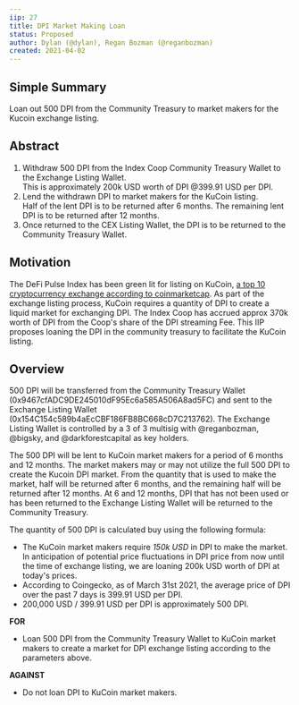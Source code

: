 ```yaml
---
iip: 27
title: DPI Market Making Loan
status: Proposed
author: Dylan (@dylan), Regan Bozman (@reganbozman)
created: 2021-04-02
---
```


## Simple Summary

Loan out 500 DPI from the Community Treasury to market makers for the Kucoin exchange listing.

## Abstract

1. Withdraw 500 DPI from the Index Coop Community Treasury Wallet to the Exchange Listing Wallet.  
   This is approximately 200k USD worth of DPI @399.91 USD per DPI.
1. Lend the withdrawn DPI to market makers for the KuCoin listing.  
   Half of the lent DPI is to be returned after 6 months. The remaining lent DPI is to be returned after 12 months.
1. Once returned to the CEX Listing Wallet, the DPI is to be returned to the Community Treasury Wallet.

## Motivation

The DeFi Pulse Index has been green lit for listing on KuCoin, [a top 10 cryptocurrency exchange according to coinmarketcap](https://coinmarketcap.com/rankings/exchanges/).
As part of the exchange listing process, KuCoin requires a quantity of DPI to create a liquid market for exchanging DPI.
The Index Coop has accrued approx 370k worth of DPI from the Coop's share of the DPI streaming Fee.
This IIP proposes loaning the DPI in the community treasury to facilitate the KuCoin listing.

## Overview

500 DPI will be transferred from the Community Treasury Wallet (0x9467cfADC9DE245010dF95Ec6a585A506A8ad5FC) and sent to the Exchange Listing Wallet (0x154C154c589b4aEcCBF186FB8BC668cD7C213762). The Exchange Listing Wallet is controlled by a 3 of 3 multisig with @reganbozman, @bigsky, and @darkforestcapital as key holders.

The 500 DPI will be lent to KuCoin market makers for a period of 6 months and 12 months. The market makers may or may not utilize the full 500 DPI to create the Kucoin DPI market. From the quantity that is used to make the market, half will be returned after 6 months, and the remaining half will be returned after 12 months. At 6 and 12 months, DPI that has not been used or has been returned to the Exchange Listing Wallet will be returned to the Community Treasury.

The quantity of 500 DPI is calculated buy using the following formula:

- The KuCoin market makers require _150k USD_ in DPI to make the market. In anticipation of potential price fluctuations in DPI price from now until the time of exchange listing, we are loaning 200k USD worth of DPI at today's prices.
- According to Coingecko, as of March 31st 2021, the average price of DPI over the past 7 days is 399.91 USD per DPI.
- 200,000 USD / 399.91 USD per DPI is approximately 500 DPI.

**FOR**

- Loan 500 DPI from the Community Treasury Wallet to KuCoin market makers to create a market for DPI exchange listing according to the parameters above.

**AGAINST**

- Do not loan DPI to KuCoin market makers.
